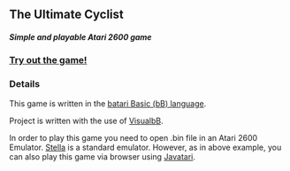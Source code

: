## The Ultimate Cyclist

##### Simple and playable Atari 2600 game

### [Try out the game!](https://fallenapart.github.io/the-ultimate-cyclist/)



### Details

This game is written in the [batari Basic (bB) language](http://bataribasic.com/).

Project is written with the use of [VisualbB](http://www.randomterrain.com/atari-2600-memories-batari-basic-vbb.html).

In order to play this game you need to open .bin file in an Atari 2600 Emulator. [Stella](https://stella-emu.github.io/) is a standard emulator. However, as in above example, you can also play this game via browser using [Javatari](http://javatari.org/).
